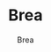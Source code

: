---
designer: Endless Knot
description: "Color%20Name%3A%20Grays%0AMaterial%3A%20Wool%0APile%3A%20CutStyle%3A%20Modern"
image_primary: img/Brea-600x897.jpg
image_secondary: ../../../images/blank.png
manufacturer: Endless Knot
href: https://endlessknotrugs.com/product/brea-grays/
subtitle: Brea
tags: 
  - endless_knot
  - hand-knotted-rugs
title: Brea
image_thumb: img/Brea-300x300.jpg
category: hand-knotted-rugs
slug: /manufacturers/endless-knot/hand-knotted-rugs/endless-knot-brea
---